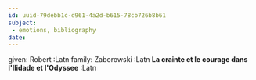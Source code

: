 ```yaml
---
id: uuid-79debb1c-d961-4a2d-b615-78cb726b8b61
subject: 
 - emotions, bibliography
date: 
---
```


given: Robert :Latn
family: Zaborowski :Latn
**La crainte et le courage dans l'Ilidade et l'Odyssee** :Latn